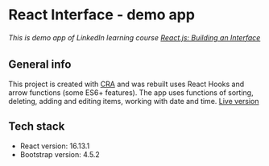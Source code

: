 # React Interface - demo app

###### This is demo app of LinkedIn learning course [React.js: Building an Interface](https://www.linkedin.com/learning/react-js-building-an-interface-2/creating-interfaces-with-react)

## General info

This project is created with [CRA](https://github.com/facebook/create-react-app) and was rebuilt uses React Hooks and arrow functions (some ES6+ features).
The app uses functions of sorting, deleting, adding and editing items, working with date and time.
[Live version](https://demo-app-interface.netlify.app/)

## Tech stack

- React version: 16.13.1
- Bootstrap version: 4.5.2
